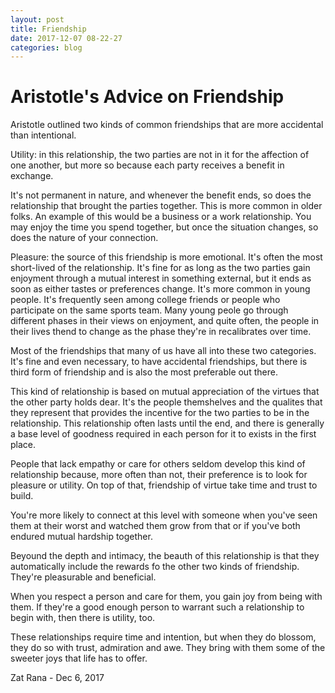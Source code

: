```yaml
---
layout: post
title: Friendship
date: 2017-12-07 08-22-27
categories: blog
---
```


<div class="content">

# Aristotle's Advice on Friendship

Aristotle outlined two kinds of common friendships that
are more accidental than intentional.

Utility: in this relationship, the two parties are not
in it for the affection of one another, but more so
because each party receives a benefit in exchange.

It's not permanent in nature, and whenever the benefit ends,
so does the relationship that brought the parties together.
This is more common in older folks. An example of this would
be a business or a work relationship. You may enjoy the time
you spend together, but once the situation changes, so does
the nature of your connection.

Pleasure: the source of this friendship is more emotional.
It's often the most short-lived of the relationship. It's
fine for as long as the two parties gain enjoyment through
a mutual interest in something external, but it ends as soon
as either tastes or preferences change. It's more common
in young people. It's frequently seen among college friends
or people who participate on the same sports team. Many young
peole go through different phases in their views on enjoyment,
and quite often, the people in their lives thend to change as
the phase they're in recalibrates over time.

Most of the friendships that many of us have all into these
two categories. It's fine and even necessary, to have accidental
friendships, but there is third form of friendship and
is also the most preferable out there.

This kind of relationship is based on mutual appreciation of
the virtues that the other party holds dear. It's the people
themshelves and the qualites that they represent that provides
the incentive for the two parties to be in the relationship.
This relationship often lasts until the end, and there is
generally a base level of goodness required in each person for
it to exists in the first place.

People that lack empathy or care for others seldom develop this
kind of relationship because, more often than not, their preference
is to look for pleasure or utility. On top of that, friendship of
virtue take time and trust to build.

You're more likely to connect at this level with someone when you've
seen them at their worst and watched them grow from that or if you've
both endured mutual hardship together.

Beyound the depth and intimacy, the beauth of this relationship is that
they automatically include the rewards fo the other two kinds of friendship.
They're pleasurable and beneficial.

When you respect a person and care for them, you gain joy from being
with them. If they're a good enough person to warrant such a relationship
to begin with, then there is utility, too.

These relationships require time and intention, but when they do blossom,
they do so with trust, admiration and awe. They bring with them some of
the sweeter joys that life has to offer.

Zat Rana - Dec 6, 2017

</div>

